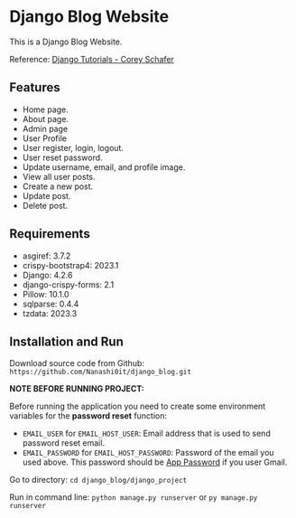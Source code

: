 # Django Blog Website
This is a Django Blog Website.

Reference: [Django Tutorials - Corey Schafer](https://www.youtube.com/playlist?list=PL-osiE80TeTtoQCKZ03TU5fNfx2UY6U4p)

## Features

- Home page.
- About page.
- Admin page
- User Profile
- User register, login, logout.
- User reset password.
- Update username, email, and profile image.
- View all user posts.
- Create a new post.
- Update post.
- Delete post.

## Requirements

- asgiref: 3.7.2
- crispy-bootstrap4: 2023.1
- Django: 4.2.6
- django-crispy-forms: 2.1
- Pillow: 10.1.0
- sqlparse: 0.4.4
- tzdata: 2023.3

## Installation and Run

Download source code from Github: `https://github.com/Nanashi0it/django_blog.git`

**NOTE BEFORE RUNNING PROJECT:**

Before running the application you need to create some environment variables for the **password reset** function:

- `EMAIL_USER` for `EMAIL_HOST_USER`: Email address that is used to send password reset email.
- `EMAIL_PASSWORD` for `EMAIL_HOST_PASSWORD`: Password of the email you used above. This password should be [App Password](https://support.google.com/mail/answer/185833?hl=vi) if you user Gmail.

Go to directory: `cd django_blog/django_project`

Run in command line: `python manage.py runserver` or `py manage.py runserver`
